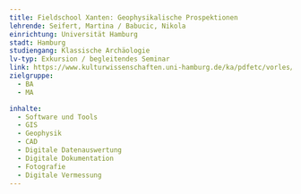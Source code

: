 ```yaml
---
title: Fieldschool Xanten: Geophysikalische Prospektionen
lehrende: Seifert, Martina / Babucic, Nikola
einrichtung: Universität Hamburg
stadt: Hamburg
studiengang: Klassische Archäologie
lv-typ: Exkursion / begleitendes Seminar
link: https://www.kulturwissenschaften.uni-hamburg.de/ka/pdfetc/vorles/vv-23ss-ka.pdf
zielgruppe:
  - BA
  - MA

inhalte:
  - Software und Tools
  - GIS
  - Geophysik
  - CAD
  - Digitale Datenauswertung
  - Digitale Dokumentation
  - Fotografie
  - Digitale Vermessung
---
```

 
